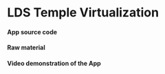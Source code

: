 
LDS Temple Virtualization
===

 

#### App source code
#### Raw material
#### Video demonstration of the App


